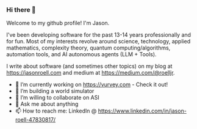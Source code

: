 ### Hi there 👋

Welcome to my github profile! I'm Jason.

I've been developing software for the past 13-14 years professionally and for fun. Most of my interests revolve around science, technology, applied mathematics, complexity theory, quantum computing/algorithms, automation tools, and AI autonomous agents (LLM + Tools). 

I write about software (and sometimes other topics) on my blog at https://jasonroell.com and medium at https://medium.com/@roelljr. 

- 🔭 I’m currently working on https://vurvey.com - Check it out!
- 🌱 I’m building a world simulator
- 👯 I’m willing to collaborate on ASI
- 💬 Ask me about anything
- 📫 How to reach me: LinkedIn @ https://www.linkedin.com/in/jason-roell-47830817/

